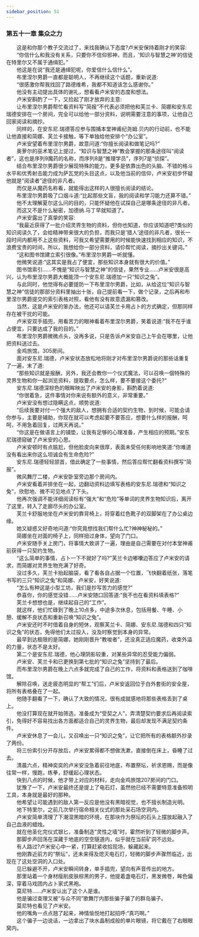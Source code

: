 ```yaml
---
sidebar_position: 51
---
```

### 第五十一章 集众之力  


　　这是和你那个教子交流过了，来找我确认下态度?卢米安保持着刚才的笑容:  
　　“你信什么和我没有关系，只要你不信仰邪神，而且，'知识与智慧之神’的信徒在特里尔又不属于通缉犯。”  
　　他这是在说“我还是通缉犯呢，你爱信什么信什么”。  
　　布里涅尔男爵一直都是聪明人，不再继续这个话题，重新说道:  
　　“很感激你帮我找回了路德维希，我都不知道该怎么感谢你。”  
　　他没有主动提出具体的谢礼，想看看卢米安的态度和想法。  
　　卢米安斟酌了一下，又捡起了刚才放弃的主意:  
　　让布里涅尔男爵帮忙看资料写“简报”不代表必须把他和芙兰卡、简娜和安东尼瑞德安排在一个房间，完全可以给他一部分资料，说明需要注意的事项，让他自己回家阅读和摘抄。  
　　同样的，在安东尼.瑞德答应参与围捕本堂神甫纪尧姆.贝内的行动前，也不能让他直接和简娜、芙兰卡接触，等下单独给他安排个“办公室”。  
　　卢米安望着布里涅尔男爵，故意问道:“你擅长阅读和做笔记吗?”  
　　奥萝尔的巫术笔记上提过，“知识与智慧之神”教会掌握的那条途径叫“阅读者”，这也是序列9魔药的名称，而序列8是“推理学员”，序列7是“侦探”。  
　　结合布里涅尔男爵很少展现特殊的能力，更多是依靠出色的头脑、不错的格斗水平和优秀射击能力成为萨瓦党的头目这点，以及他当前的信仰，卢米安初步怀疑他就是“阅读者”途径的非凡者。  
　　而仅是从魔药名称看，就能得出这样的人很擅长阅读的结论。  
　　布里涅尔男爵吸了口烟斗道:“比起那些文盲，我的阅读和学习能力还算不错。”  
　　他不太理解夏尔这么问的目的，只能怀疑他在试探自己是哪条途径的非凡者。  
　　而这又不是什么秘密，加德纳.马丁早就知道了。  
　　卢米安露出了真挚的笑容:  
　　“我最近获得了一批介绍灵界生物的资料，但你也知道，你应该知道吧?类似的知识阅读久了，会给精神带来很大的负担，而我只是'猎人’途径的非凡者，很长一段时间内都用不上这些资料，可我又希望需要用的时候能快速找到相应的知识，不浪费宝贵的时间，所以，我想给你一部分资料，请伱帮忙阅读，摘抄出关键词。”  
　　“这和图书馆建立索引很像。”布里涅尔男爵一听就懂。  
　　他微笑说道:“这其实是我占了便宜，那些知识本身就有很大的价值。”  
　　图书馆索引……不愧是“知识与智慧之神”的信徒，果然专业……卢米安很是高兴，认为布里涅尔男爵大概能顶一个安东尼.瑞德加一只“知识之兔”。  
　　与此同时，他觉得有必要提防一下布里涅尔男爵，比如，从给这位“知识与智慧之神”信徒的那部分资料里抽出十张，自己提前看一下，做个记录，之后再和布里涅尔男爵提交的索引表格对照，看他有没有故意遗漏和篡改。  
　　当然，这是卢米安的笨办法，他还可以请芙兰卡用占卜的方式确定，但那同样存在被干扰的可能。  
　　卢米安双手插兜，用看苦力的眼神看着布里涅尔男爵，笑着说道:“我不在乎谁占便宜，只要达成了我的目的。”  
　　布里涅尔男爵微微点头，没再多说，只是告诉卢米安自己上午会在哪里，让他把资料送过去。  
　　金鸡旅馆，305房间。  
　　面对安东尼.瑞德，卢米安状态放松地将刚才对布里涅尔男爵说的那些话重复了一遍，末了道:  
　　“那些知识就是报酬，另外，我还会教你一个仪式魔法，可以召唤一個特殊的灵界生物和你一起浏览资料，提取要点，怎么样，要不要接这个委托?”  
　　安东尼.瑞德深棕色的眼眸映出了卢米安的身影，斟酌着说道:  
　　“你很着急，这件事情对你来说有额外的意义，非常重要。”  
　　卢米安没有想过隐瞒这点，顺势说道:  
　　“后续我要对付一个强大的敌人，想拥有合适的契约生物，到时候，可能会请你参与，主要是辅助，你现在就可以考虑起要不要答应，想要什么样的报酬，呵呵，不用急着回复，过两天再说。”  
　　“你这是在做语言上的铺垫，让我有足够的心理准备，产生相应的预期。”安东尼瑞德窥破了卢米安的心思。  
　　卢米安顿时有点尴尬，但他脸皮向来很厚，表面未受任何影响地笑道:“你难道没有看出来你这么坦诚会有生命危险?”  
　　安东尼.瑞德轻轻颔首，借此确定了一些事情，然后答应帮忙翻看资料撰写“简报”。  
　　微风舞厅二楼，卢米安卧室旁边那个房间内。  
　　卢米安看着并排坐在一起，边翻动资料边填写表格的安东尼.瑞德和“知识之兔”，欣慰地、微不可见地点了下头。  
　　他再次强调不能详细阅读标有“强大”和“危险”等单词的灵界生物知识后，离开了这里，转入了走廊尽头的办公室。  
　　芙兰卡舒服地坐在卢米安的靠背椅上，将穿着红色靴子的双脚架在了办公桌边缘。  
　　她又疑惑又好奇地问道:“你究竟想找我们帮什么忙?神神秘秘的。”  
　　简娜坐在对面的椅子上，同样扭过身体，望向了门口。  
　　卢米安随手关上房门，将事情大致讲了一遍，理由是自己需要在对付本堂神甫前获得一只契约生物。  
　　“这么简单的事情，占卜一下不就好了吗?”芙兰卡边嘟囔边答应了卢米安的请求，而简娜对灵界生物充满了好奇。  
　　没过多久，芙兰卡抬起脑袋，看了看各自占据一个位置，飞快翻着纸张，落笔书写的三只“知识之兔”和简娜、卢米安，好笑说道:  
　　“怎么有种这是小型工坊，我们是抄写苦力的感觉?”  
　　恭喜你，你的感觉没错……卢米安随口回答道:“我不也在看资料填表格?”  
　　芙兰卡想想也是，继续起自己的“工作”。  
　　就这样，他们忙碌到了晚上10点多，中途多次休息，包括用餐、午睡、小憩、缓解不良状态和重新召唤“知识之兔”。  
　　卢米安还时不时借着自身的短休，观察芙兰卡、简娜、安东尼.瑞德和四只“知识之兔”的状态，免得他们太过投入，没及时察觉到本身的异常。  
　　最早到达极限的是简娜，她刚刚晋升“教唆者”，还没真正适应魔药，收束外溢的力量，状态不是太好。  
　　第二个是安东尼.瑞德，他心理阴影较重，对某些异常的忍受能力偏弱。  
　　卢米安、芙兰卡和已更换到第七批的“知识之兔”坚持到了最后。  
　　而布里涅尔男爵在晚上六点多就完成了自己的工作，将资料和表格送到了咖啡馆。  
　　解除召唤，送走疲态明显的“帮工”们后，卢米安返回位于白外套街的安全屋，将所有表格叠在了一起。  
　　他随手翻看了一下，确认了大致的情况，很有成就感地将那些表格丢到了桌上。  
　　他没打算现在就开始筛选，准备成为“受契之人”，弄清楚契约要求后再阅读索引，免得好不容易找出各方面都适合自己的灵界生物，最后却发现不满足契约条件。  
　　卢米安休息了一会儿，又召唤出一只“知识之兔”，让它把所有的表格额外抄录了两份。  
　　将三份索引分开存放后，卢米安累得都不想做洗漱，直接倒在床上，昏睡了过去。  
　　清晨六点，精神奕奕的卢米安没急着前往地底，布置祭坛，祈求恩赐，而是像往常一样，慢跑，练拳，舒缓起心理状态。  
　　快到八点的时候，他才带上对应的材料，走向金鸡旅馆207房间的门口。  
　　犹豫了一下，卢米安最终还是提上了电石灯，虽然他已经不需要特意准备照明工具，本身就是最好的那种。  
　　他希望让可能遇到的敌人第一反应是他没有黑暗视觉，也不擅长制造光明。  
　　地下特里尔，之前几次举行宿命相关仪式的那处采石场空洞内。  
　　卢米安简单清理了下潮湿黑暗的环境，在那块作为祭坛的石头上摆放起融入了自己血液的蜡烛。  
　　就在他圣化完仪式银匕，准备制造“灵性之墙”时，霍然听到了轻微的脚步声。  
　　那脚步声回荡在深藏于地底的空空隧道内，似乎就在当前矿洞不远处。  
　　有人路过?卢米安心中一紧，打算赶紧收拾现场，躲藏起来。  
　　他刚靠近前方的“祭坛”，还未来得及熄灭电石灯，轻微的脚步声骤然临近，出现在了这处空洞的入口处。  
　　见已躲避不开，卢米安瞬间转身，单手插兜，望向有声音传出的地方。  
　　那里站着一个身材瘦削皮肤棕黑的男子，他提着盏电石灯，黑发微卷，眸色偏深，穿着马戏团内占卜家式黑袍。  
　　莫尼特……卢米安认出了这个人是谁。  
　　他是骗过查理又被“与众不同”歌舞厅内那些骗子骗了的群岛骗子。  
　　莫尼特也看见了卢米安。  
　　他的嘴角一点点翘了起来，神情愉悦地打起招呼:“真巧啊。”  
　　这个骗子一边说话，一边拿出了块水晶制成般的单片眼镜，将它戴在了右眼眼窝内。  
